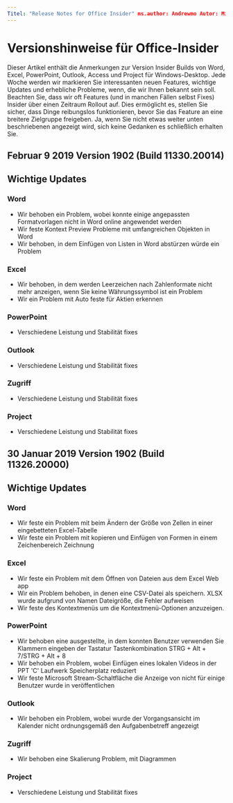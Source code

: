 ```yaml
---
Titel: "Release Notes for Office Insider" ms.author: Andrewmo Autor: Mikho Manager: Andrewmo ms.date: 2/11/2019 ms.audience: Win32 Fast ms.topic: Verweisen auf ms.service: Office 365 proplus Localization_priority: kritische ms.collection: RelNotes_ProPlus Beschreibung: "enthält Insider Fast Benutzergruppe mit der aktuellen Liste der wichtigsten neuen Features, Updates oder bekannte Probleme
---
```


# <a name="release-notes-for-office-insiders"></a>Versionshinweise für Office-Insider

Dieser Artikel enthält die Anmerkungen zur Version Insider Builds von Word, Excel, PowerPoint, Outlook, Access und Project für Windows-Desktop. Jede Woche werden wir markieren Sie interessanten neuen Features, wichtige Updates und erhebliche Probleme, wenn, die wir Ihnen bekannt sein soll. Beachten Sie, dass wir oft Features (und in manchen Fällen selbst Fixes) Insider über einen Zeitraum Rollout auf. Dies ermöglicht es, stellen Sie sicher, dass Dinge reibungslos funktionieren, bevor Sie das Feature an eine breitere Zielgruppe freigeben. Ja, wenn Sie nicht etwas weiter unten beschriebenen angezeigt wird, sich keine Gedanken es schließlich erhalten Sie.  

## <a name="february-9-2019-version-1902-build-1133020014"></a>Februar 9 2019 Version 1902 (Build 11330.20014)


## <a name="notable-fixes"></a>Wichtige Updates

### <a name="word"></a>Word 
- Wir behoben ein Problem, wobei konnte einige angepassten Formatvorlagen nicht in Word online angewendet werden
- Wir feste Kontext Preview Probleme mit umfangreichen Objekten in Word
- Wir behoben, in dem Einfügen von Listen in Word abstürzen würde ein Problem

### <a name="excel"></a>Excel
- Wir behoben, in dem werden Leerzeichen nach Zahlenformate nicht mehr anzeigen, wenn Sie keine Währungssymbol ist ein Problem
- Wir ein Problem mit Auto feste für Aktien erkennen

### <a name="powerpoint"></a>PowerPoint
- Verschiedene Leistung und Stabilität fixes

### <a name="outlook"></a>Outlook
- Verschiedene Leistung und Stabilität fixes

### <a name="access"></a>Zugriff
- Verschiedene Leistung und Stabilität fixes

### <a name="project"></a>Project
- Verschiedene Leistung und Stabilität fixes




## <a name="january-30-2019-version-1902-build-1132620000"></a>30 Januar 2019 Version 1902 (Build 11326.20000)


## <a name="notable-fixes"></a>Wichtige Updates

### <a name="word"></a>Word 
- Wir feste ein Problem mit beim Ändern der Größe von Zellen in einer eingebetteten Excel-Tabelle
- Wir feste ein Problem mit kopieren und Einfügen von Formen in einem Zeichenbereich Zeichnung

### <a name="excel"></a>Excel
- Wir feste ein Problem mit dem Öffnen von Dateien aus dem Excel Web app
- Wir ein Problem behoben, in denen eine CSV-Datei als speichern. XLSX wurde aufgrund von Namen Dateigröße, die Fehler aufweisen
- Wir feste des Kontextmenüs um die Kontextmenü-Optionen anzuzeigen.

### <a name="powerpoint"></a>PowerPoint
- Wir behoben eine ausgestellte, in dem konnten Benutzer verwenden Sie Klammern eingeben der Tastatur Tastenkombination STRG + Alt + 7/STRG + Alt + 8
- Wir behoben ein Problem, wobei Einfügen eines lokalen Videos in der PPT 'C' Laufwerk Speicherplatz reduziert
- Wir feste Microsoft Stream-Schaltfläche die Anzeige von nicht für einige Benutzer wurde in veröffentlichen

### <a name="outlook"></a>Outlook
- Wir behoben ein Problem, wobei wurde der Vorgangsansicht im Kalender nicht ordnungsgemäß den Aufgabenbetreff angezeigt

### <a name="access"></a>Zugriff
- Wir behoben eine Skalierung Problem, mit Diagrammen

### <a name="project"></a>Project
- Verschiedene Leistung und Stabilität fixes
